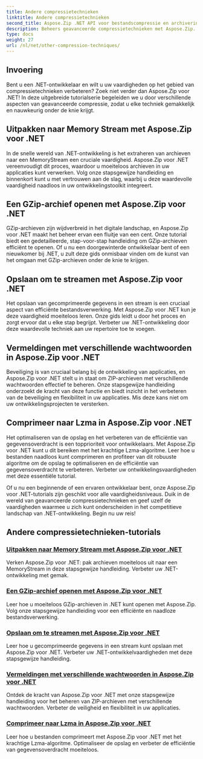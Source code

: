 ```yaml
---
title: Andere compressietechnieken
linktitle: Andere compressietechnieken
second_title: Aspose.Zip .NET API voor bestandscompressie en archivering
description: Beheers geavanceerde compressietechnieken met Aspose.Zip. Verbeter uw ontwikkelingsvaardigheden, van extraheren tot geheugenstream tot het optimaliseren van opslag met Lzma-compressie.
type: docs
weight: 27
url: /nl/net/other-compression-techniques/
---
```


## Invoering

Bent u een .NET-ontwikkelaar en wilt u uw vaardigheden op het gebied van compressietechnieken verbeteren? Zoek niet verder dan Aspose.Zip voor .NET! In deze uitgebreide tutorialserie begeleiden we u door verschillende aspecten van geavanceerde compressie, zodat u elke techniek gemakkelijk en nauwkeurig onder de knie krijgt.

## Uitpakken naar Memory Stream met Aspose.Zip voor .NET

In de snelle wereld van .NET-ontwikkeling is het extraheren van archieven naar een MemoryStream een cruciale vaardigheid. Aspose.Zip voor .NET vereenvoudigt dit proces, waardoor u moeiteloos archieven in uw applicaties kunt verwerken. Volg onze stapsgewijze handleiding en binnenkort kunt u met vertrouwen aan de slag, waarbij u deze waardevolle vaardigheid naadloos in uw ontwikkelingstoolkit integreert.

## Een GZip-archief openen met Aspose.Zip voor .NET

GZip-archieven zijn wijdverbreid in het digitale landschap, en Aspose.Zip voor .NET maakt het beheer ervan een fluitje van een cent. Onze tutorial biedt een gedetailleerde, stap-voor-stap handleiding om GZip-archieven efficiënt te openen. Of u nu een doorgewinterde ontwikkelaar bent of een nieuwkomer bij .NET, u zult deze gids onmisbaar vinden om de kunst van het omgaan met GZip-archieven onder de knie te krijgen.

## Opslaan om te streamen met Aspose.Zip voor .NET

Het opslaan van gecomprimeerde gegevens in een stream is een cruciaal aspect van efficiënte bestandsverwerking. Met Aspose.Zip voor .NET kun je deze vaardigheid moeiteloos leren. Onze gids leidt u door het proces en zorgt ervoor dat u elke stap begrijpt. Verbeter uw .NET-ontwikkeling door deze waardevolle techniek aan uw repertoire toe te voegen.

## Vermeldingen met verschillende wachtwoorden in Aspose.Zip voor .NET

Beveiliging is van cruciaal belang bij de ontwikkeling van applicaties, en Aspose.Zip voor .NET stelt u in staat om ZIP-archieven met verschillende wachtwoorden effectief te beheren. Onze stapsgewijze handleiding onderzoekt de kracht van deze functie en biedt inzicht in het verbeteren van de beveiliging en flexibiliteit in uw applicaties. Mis deze kans niet om uw ontwikkelingsprojecten te versterken.

## Comprimeer naar Lzma in Aspose.Zip voor .NET

Het optimaliseren van de opslag en het verbeteren van de efficiëntie van gegevensoverdracht is een topprioriteit voor ontwikkelaars. Met Aspose.Zip voor .NET kunt u dit bereiken met het krachtige Lzma-algoritme. Leer hoe u bestanden naadloos kunt comprimeren en profiteer van dit robuuste algoritme om de opslag te optimaliseren en de efficiëntie van gegevensoverdracht te verbeteren. Verbeter uw ontwikkelingsvaardigheden met deze essentiële tutorial.

Of u nu een beginnende of een ervaren ontwikkelaar bent, onze Aspose.Zip voor .NET-tutorials zijn geschikt voor alle vaardigheidsniveaus. Duik in de wereld van geavanceerde compressietechnieken en geef uzelf de vaardigheden waarmee u zich kunt onderscheiden in het competitieve landschap van .NET-ontwikkeling. Begin nu uw reis!
## Andere compressietechnieken-tutorials
### [Uitpakken naar Memory Stream met Aspose.Zip voor .NET](./extract-to-memory-stream/)
Verken Aspose.Zip voor .NET: pak archieven moeiteloos uit naar een MemoryStream in deze stapsgewijze handleiding. Verbeter uw .NET-ontwikkeling met gemak.
### [Een GZip-archief openen met Aspose.Zip voor .NET](./open-gzip-archive/)
Leer hoe u moeiteloos GZip-archieven in .NET kunt openen met Aspose.Zip. Volg onze stapsgewijze handleiding voor een efficiënte en naadloze bestandsverwerking.
### [Opslaan om te streamen met Aspose.Zip voor .NET](./save-to-stream/)
Leer hoe u gecomprimeerde gegevens in een stream kunt opslaan met Aspose.Zip voor .NET. Verbeter uw .NET-ontwikkelvaardigheden met deze stapsgewijze handleiding.
### [Vermeldingen met verschillende wachtwoorden in Aspose.Zip voor .NET](./entries-with-different-passwords/)
Ontdek de kracht van Aspose.Zip voor .NET met onze stapsgewijze handleiding voor het beheren van ZIP-archieven met verschillende wachtwoorden. Verbeter de veiligheid en flexibiliteit in uw applicaties. 
### [Comprimeer naar Lzma in Aspose.Zip voor .NET](./compress-to-lzma/)
Leer hoe u bestanden comprimeert met Aspose.Zip voor .NET met het krachtige Lzma-algoritme. Optimaliseer de opslag en verbeter de efficiëntie van gegevensoverdracht moeiteloos.